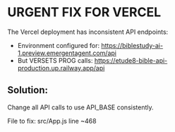 # URGENT FIX FOR VERCEL

The Vercel deployment has inconsistent API endpoints:
- Environment configured for: https://biblestudy-ai-1.preview.emergentagent.com/api
- But VERSETS PROG calls: https://etude8-bible-api-production.up.railway.app/api

## Solution:
Change all API calls to use API_BASE consistently.

File to fix: src/App.js line ~468